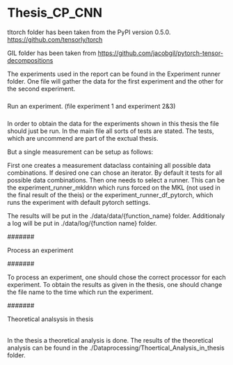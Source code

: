 # Thesis_CP_CNN

tltorch folder has been taken from the PyPI version 0.5.0.
https://github.com/tensorly/torch

GIL folder has been taken from https://github.com/jacobgil/pytorch-tensor-decompositions

The experiments used in the report can be found in the Experiment runner folder. One file will gather the data for the first experiment and the other for the second experiment.

###

Run an experiment. (file experiment 1 and experiment 2&3)

###

In order to obtain the data for the experiments shown in this thesis the file should just be run. In the main file all sorts of tests are stated. The tests, which are uncommend are part of the exctual thesis. 

But a single measurement can be setup as follows:

First one creates a measurement dataclass containing all possible data combinations. If desired one can chose an iterator. By default it tests for all possible data combinations. Then one needs to select a runner. This can be the experiment_runner_mkldnn which runs forced on the MKL (not used in the final result of the theis) or the experiment_runner_df_pytorch, which runs the experiment with default pytorch settings.

The results will be put in the ./data/data/{function_name} folder. Additionaly a log will be put in ./data/log/{function name} folder.

#######

Process an experiment

#######

To process an experiment, one should chose the correct processor for each experiment. To obtain the results as given in the thesis, one should change the file name to the time which run the experiment.


#######

Theoretical analsysis in thesis

######

In the thesis a theoretical analysis is done. The results of the theoretical analysis can be found in the ./Dataprocessing/Thoertical_Analysis_in_thesis folder.

